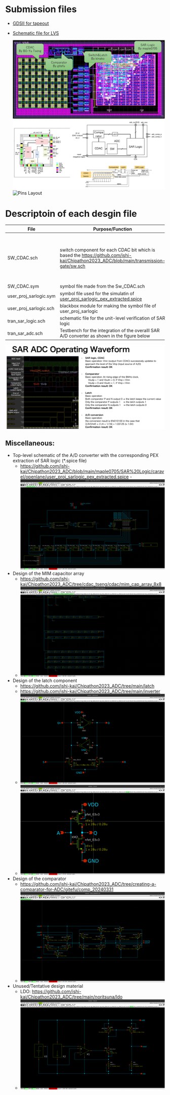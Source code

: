 # Submission files
- [GDSII for tapeout](https://github.com/ishi-kai/Chipathon2023_ADC/blob/main/submit_version/klayout/SAR_TOP.gds)
- [Schematic file for LVS](https://github.com/ishi-kai/Chipathon2023_ADC/blob/main/submit_version/xschem/sar_adc_lvs.sch)

  ![Parts Layout](./images/layout.jpg)  
  ![Block Figs](./images/PnR.png)  
  ![Pins Layout](./images/layout_pin_placement.png)  

# Descriptoin of each desgin file
| File | Purpose/Function | Remark |
| --- | --- | --- |
|SW_CDAC.sch|switch component for each CDAC bit which is based the https://github.com/ishi-kai/Chipathon2023_ADC/blob/main/transmission-gate/sw.sch|The only difference from the base sw.sch is the NMOS connected to the Vout port|
|SW_CDAC.sym|symbol file made from the Sw_CDAC.sch||
|user_proj_sarlogic.sym|symbol file used for the simulatin of [user_proj_sarlogic_pex_extracted.spice](https://github.com/ishi-kai/Chipathon2023_ADC/blob/main/maple0705/SAR%20Logic/caravel/openlane/user_proj_sarlogic_pex_extracted.spice)||
|user_proj_sarlogic.sch|blackbox module for making the symbol file of user_proj_sarlogic||
|tran_sar_logic.sch|schematic file for the unit-level verification of SAR logic||
|tran_sar_adc.sch|Testbench for the integration of the overalll SAR A/D converter as shown in the figure below||

![SAR-ADC Spec](./images/sar_adc_operating_waveform.png) 

## Miscellaneous:  
  - Top-level schematic of the A/D converter with the corresponding PEX extraction of SAR logic (*.spice file)  
    - https://github.com/ishi-kai/Chipathon2023_ADC/blob/main/maple0705/SAR%20Logic/caravel/openlane/user_proj_sarlogic_pex_extracted.spice    - ![SAR_TOP_LVS](./images/SAR_TOP_LVS.png)  
  - Design of the MIM capacitor array  
    - https://github.com/ishi-kai/Chipathon2023_ADC/tree/cdac_tseng/cdac/mim_cap_array_8x8
    - ![CDAC](./images/advanced_mimcap_array8x8_15step.png)  
  - Design of the latch component
    - https://github.com/ishi-kai/Chipathon2023_ADC/tree/main/latch  
    - https://github.com/ishi-kai/Chipathon2023_ADC/tree/main/inverter
    - ![LATCH](./images/LATCH.png)  
    - ![Inv](./images/Inv.png)  
  - Design of the comparator
    - https://github.com/ishi-kai/Chipathon2023_ADC/tree/creating-a-comparator-for-ADC/gitefu/comp_20240331
    - ![Comparator](./images/comp_20240331.png)  
  - Unused/Tentative design material
      - LDO: https://github.com/ishi-kai/Chipathon2023_ADC/tree/main/noritsuna/ldo
      - ![LDO](./images/ldo.png)  
